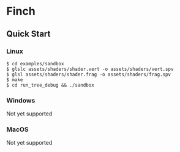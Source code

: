 # Finch

## Quick Start

### Linux
```console
$ cd examples/sandbox
$ glslc assets/shaders/shader.vert -o assets/shaders/vert.spv
$ glsl assets/shaders/shader.frag -o assets/shaders/frag.spv
$ make
$ cd run_tree_debug && ./sandbox
```

### Windows
Not yet supported

### MacOS
Not yet supported
